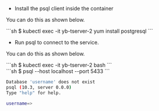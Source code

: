 ---
---

-  Install the psql client inside the container

You can do this as shown below.
<div class='copy separator-dollar'>
```sh
$ kubectl exec -it yb-tserver-2 yum install postgresql
```
</div>

- Run psql to connect to the service.

You can do this as shown below.
<div class='copy separator-dollar'>
```sh
$ kubectl exec -it yb-tserver-2 bash 
```
</div>
<div class='copy separator-dollar'>
```sh
$ psql --host localhost --port 5433 
```
</div>

```sh
Database 'username' does not exist
psql (10.3, server 0.0.0)
Type "help" for help.

username=>
```
